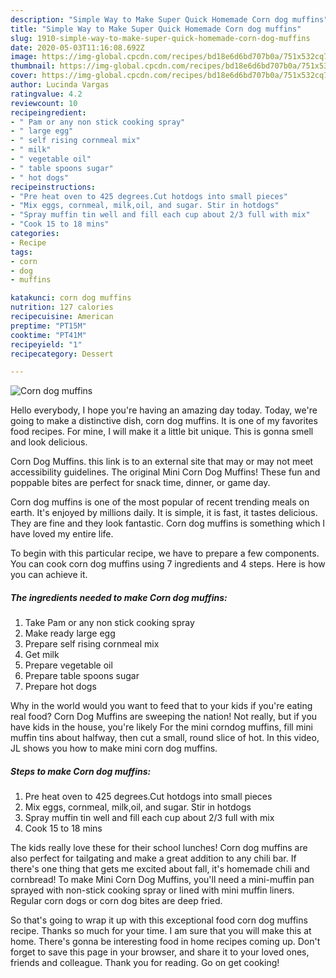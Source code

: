 ```yaml
---
description: "Simple Way to Make Super Quick Homemade Corn dog muffins"
title: "Simple Way to Make Super Quick Homemade Corn dog muffins"
slug: 1910-simple-way-to-make-super-quick-homemade-corn-dog-muffins
date: 2020-05-03T11:16:08.692Z
image: https://img-global.cpcdn.com/recipes/bd18e6d6bd707b0a/751x532cq70/corn-dog-muffins-recipe-main-photo.jpg
thumbnail: https://img-global.cpcdn.com/recipes/bd18e6d6bd707b0a/751x532cq70/corn-dog-muffins-recipe-main-photo.jpg
cover: https://img-global.cpcdn.com/recipes/bd18e6d6bd707b0a/751x532cq70/corn-dog-muffins-recipe-main-photo.jpg
author: Lucinda Vargas
ratingvalue: 4.2
reviewcount: 10
recipeingredient:
- " Pam or any non stick cooking spray"
- " large egg"
- " self rising cornmeal mix"
- " milk"
- " vegetable oil"
- " table spoons sugar"
- " hot dogs"
recipeinstructions:
- "Pre heat oven to 425 degrees.Cut hotdogs into small pieces"
- "Mix eggs, cornmeal, milk,oil, and sugar. Stir in hotdogs"
- "Spray muffin tin well and fill each cup about 2/3 full with mix"
- "Cook 15 to 18 mins"
categories:
- Recipe
tags:
- corn
- dog
- muffins

katakunci: corn dog muffins 
nutrition: 127 calories
recipecuisine: American
preptime: "PT15M"
cooktime: "PT41M"
recipeyield: "1"
recipecategory: Dessert

---
```



![Corn dog muffins](https://img-global.cpcdn.com/recipes/bd18e6d6bd707b0a/751x532cq70/corn-dog-muffins-recipe-main-photo.jpg)

Hello everybody, I hope you're having an amazing day today. Today, we're going to make a distinctive dish, corn dog muffins. It is one of my favorites food recipes. For mine, I will make it a little bit unique. This is gonna smell and look delicious.

Corn Dog Muffins. this link is to an external site that may or may not meet accessibility guidelines. The original Mini Corn Dog Muffins! These fun and poppable bites are perfect for snack time, dinner, or game day.

Corn dog muffins is one of the most popular of recent trending meals on earth. It's enjoyed by millions daily. It is simple, it is fast, it tastes delicious. They are fine and they look fantastic. Corn dog muffins is something which I have loved my entire life.


To begin with this particular recipe, we have to prepare a few components. You can cook corn dog muffins using 7 ingredients and 4 steps. Here is how you can achieve it.

<!--inarticleads1-->

##### The ingredients needed to make Corn dog muffins:

1. Take  Pam or any non stick cooking spray
1. Make ready  large egg
1. Prepare  self rising cornmeal mix
1. Get  milk
1. Prepare  vegetable oil
1. Prepare  table spoons sugar
1. Prepare  hot dogs


Why in the world would you want to feed that to your kids if you&#39;re eating real food? Corn Dog Muffins are sweeping the nation! Not really, but if you have kids in the house, you&#39;re likely For the mini corndog muffins, fill mini muffin tins about halfway, then cut a small, round slice of hot. In this video, JL shows you how to make mini corn dog muffins. 

<!--inarticleads2-->

##### Steps to make Corn dog muffins:

1. Pre heat oven to 425 degrees.Cut hotdogs into small pieces
1. Mix eggs, cornmeal, milk,oil, and sugar. Stir in hotdogs
1. Spray muffin tin well and fill each cup about 2/3 full with mix
1. Cook 15 to 18 mins


The kids really love these for their school lunches! Corn dog muffins are also perfect for tailgating and make a great addition to any chili bar. If there&#39;s one thing that gets me excited about fall, it&#39;s homemade chili and cornbread! To make Mini Corn Dog Muffins, you&#39;ll need a mini-muffin pan sprayed with non-stick cooking spray or lined with mini muffin liners. Regular corn dogs or corn dog bites are deep fried. 

So that's going to wrap it up with this exceptional food corn dog muffins recipe. Thanks so much for your time. I am sure that you will make this at home. There's gonna be interesting food in home recipes coming up. Don't forget to save this page in your browser, and share it to your loved ones, friends and colleague. Thank you for reading. Go on get cooking!
